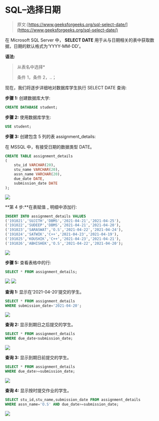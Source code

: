 # SQL–选择日期

> 原文:[https://www.geeksforgeeks.org/sql-select-date/](https://www.geeksforgeeks.org/sql-select-date/)

在 Microsoft SQL Server 中， **SELECT DATE** 用于从与日期相关的表中获取数据，日期的默认格式为‘YYYY-MM-DD’。

**语法:**

> 从表名中选择*
> 
> 条件 1，条件 2，..；

现在，我们将逐步详细地对数据库学生执行 SELECT DATE 查询:

**步骤 1:** 创建数据库大学:

```sql
CREATE DATABASE student;
```

**步骤 2:** 使用数据库学生:

```sql
USE student;
```

**步骤 3:** 创建包含 5 列的表 assignment_details:

在 MSSQL 中，有接受日期的数据类型 DATE。

```sql
CREATE TABLE assignment_details
(
    stu_id VARCHAR(20),
    stu_name VARCHAR(20),
    assn_name VARCHAR(20),
    due_date DATE,
    submission_date DATE
);
```

![](img/ade886c991b49c4cd2093784be80ce67.png)

**第 4 步:**在表赋值 _ 明细中添加行:

```sql
INSERT INTO assignment_details VALUES
('191021','SUJITH','DBMS','2021-04-21','2021-04-25'),
('191022','SUDEEP','DBMS','2021-04-21','2021-04-20'),
('191023','SARASWAT','O.S','2021-04-22','2021-04-24'),
('191024','SATWIK','C++','2021-04-23','2021-04-19'),
('191025','KOUSHIK','C++','2021-04-23','2021-04-21'),
('191026','ABHISHEK','O.S','2021-04-22','2021-04-20');
```

![](img/c292eae43591cb13136bc377a4e5e7c7.png)

**步骤 5:** 查看表格中的行:

```sql
SELECT * FROM assignment_details;
```

![](img/25d5fa047279857ec3a5e3dfca28be3d.png) ![](img/2999f0f255a5da2e78df2938142f0b6b.png)

**查询 1:** 显示在‘2021-04-20’提交的学生。

```sql
SELECT * FROM assignment_details
WHERE submission_date='2021-04-20';
```

![](img/996f85974b861c2861f50cb35f143704.png)

**查询 2:** 显示到期日之后提交的学生。

```sql
SELECT * FROM assignment_details
WHERE due_date<submission_date;
```

![](img/2d7374035b3f2101b159ee82e150995d.png)

**查询 3:** 显示到期日前提交的学生。

```sql
SELECT * FROM assignment_details
WHERE due_date>=submission_date;
```

![](img/072664aa696cdeafb4d25cd47511a611.png)

**查询 4:** 显示按时提交作业的学生。

```sql
SELECT stu_id,stu_name,submission_date FROM assignment_details
WHERE assn_name='O.S' AND due_date>=submission_date;
```

![](img/6a49ce7387bc0c440a9e482f453b87d3.png)